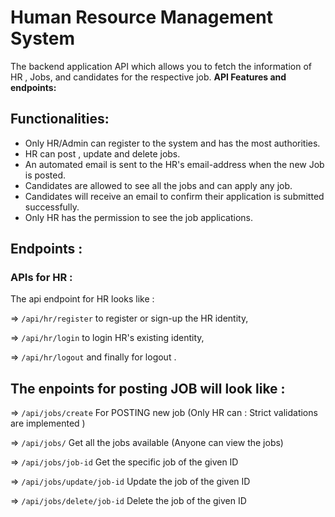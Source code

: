 # Human Resource Management System
The backend application API which allows you to fetch the information of HR , Jobs, and candidates for the respective job.
**API Features and endpoints:**


## Functionalities:

<ul>
  <li>Only HR/Admin can register to the system and has the most authorities. </li>
  <li>HR can post , update and delete jobs.</li>
  <li>An automated email is sent to the HR's email-address when the new Job is posted.</li>
  <li>Candidates are allowed to see all the jobs and can apply any job.</li>
  <li> Candidates will receive an email to confirm their application is submitted successfully.</li>
  <li>Only HR has the permission to see the job applications. </li>
</ul>

## Endpoints : 

### APIs for HR :
The api endpoint for HR looks like : 

=> `/api/hr/register` to register or sign-up the HR identity,

=> `/api/hr/login` to login HR's existing identity,

=> `/api/hr/logout` and finally for logout .

## The enpoints for posting JOB will look like :

=> `/api/jobs/create` For POSTING new job (Only HR can : Strict validations are implemented )

=> `/api/jobs/` Get all the jobs available (Anyone can view the jobs)

=> `/api/jobs/job-id` Get the specific job of the given ID

=> `/api/jobs/update/job-id` Update the job of the given ID 

=> `/api/jobs/delete/job-id` Delete the job of the given ID 


